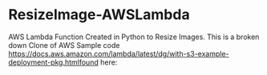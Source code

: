 # ResizeImage-AWSLambda
AWS Lambda Function Created in Python to Resize Images. This is a broken down Clone of AWS Sample code https://docs.aws.amazon.com/lambda/latest/dg/with-s3-example-deployment-pkg.htmlfound here: 
